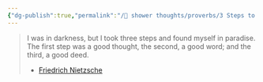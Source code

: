 ```yaml
---
{"dg-publish":true,"permalink":"/🚿 shower thoughts/proverbs/3 Steps to Paradise/","dgPassFrontmatter":true}
---
```


> I was in darkness, but I took three steps and found myself in paradise. The first step was a good thought, the second, a good word; and the third, a good deed.
> - [Friedrich Nietzsche](https://www.azquotes.com/quote/1137337)

